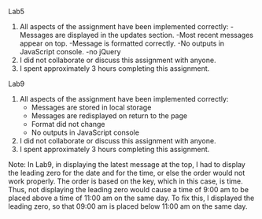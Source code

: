 Lab5

1. All aspects of the assignment have been implemented correctly:
	-Messages are displayed in the updates section.
	-Most recent messages appear on top.
	-Message is formatted correctly.
	-No outputs in JavaScript console.
	-no jQuery
2. I did not collaborate or discuss this assignment with anyone.
3. I spent approximately 3 hours completing this assignment.

Lab9

1. All aspects of the assignment have been implemented correctly:
	- Messages are stored in local storage
	- Messages are redisplayed on return to the page
	- Format did not change
	- No outputs in JavaScript console
2. I did not collaborate or discuss this assignment with anyone.
3. I spent approximately 3 hours completing this assignment.

Note: In Lab9, in displaying the latest message at the top, I had to display 
the leading zero for the date and for the time, or else the order would not 
work properly. The order is based on the key, which in this case, is time. 
Thus, not displaying the leading zero would cause a time of 9:00 am to be 
placed above a time of 11:00 am on the same day. To fix this, I displayed the 
leading zero, so that 09:00 am is placed below 11:00 am on the same day. 